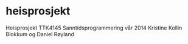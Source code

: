 heisprosjekt
============

Heisprosjekt TTK4145 Sanntidsprogrammering vår 2014
Kristine Kollin Blokkum og Daniel Røyland
